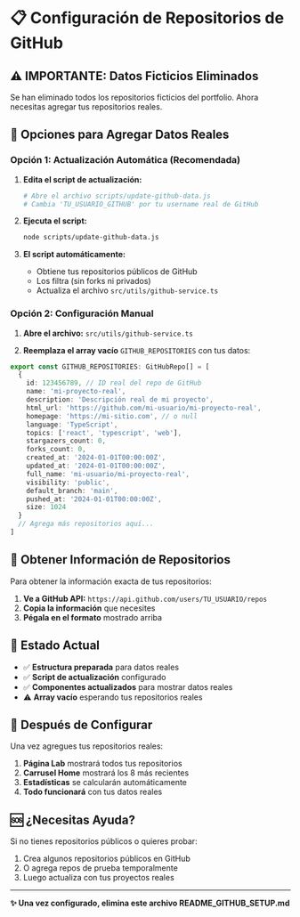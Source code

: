 # 📋 Configuración de Repositorios de GitHub

## ⚠️ IMPORTANTE: Datos Ficticios Eliminados

Se han eliminado todos los repositorios ficticios del portfolio. Ahora necesitas agregar tus repositorios reales.

## 🚀 Opciones para Agregar Datos Reales

### Opción 1: Actualización Automática (Recomendada)

1. **Edita el script de actualización:**
   ```bash
   # Abre el archivo scripts/update-github-data.js
   # Cambia 'TU_USUARIO_GITHUB' por tu username real de GitHub
   ```

2. **Ejecuta el script:**
   ```bash
   node scripts/update-github-data.js
   ```

3. **El script automáticamente:**
   - Obtiene tus repositorios públicos de GitHub
   - Los filtra (sin forks ni privados)
   - Actualiza el archivo `src/utils/github-service.ts`

### Opción 2: Configuración Manual

1. **Abre el archivo:** `src/utils/github-service.ts`

2. **Reemplaza el array vacío** `GITHUB_REPOSITORIES` con tus datos:

```typescript
export const GITHUB_REPOSITORIES: GitHubRepo[] = [
  {
    id: 123456789, // ID real del repo de GitHub
    name: 'mi-proyecto-real',
    description: 'Descripción real de mi proyecto',
    html_url: 'https://github.com/mi-usuario/mi-proyecto-real',
    homepage: 'https://mi-sitio.com', // o null
    language: 'TypeScript',
    topics: ['react', 'typescript', 'web'],
    stargazers_count: 0,
    forks_count: 0,
    created_at: '2024-01-01T00:00:00Z',
    updated_at: '2024-01-01T00:00:00Z',
    full_name: 'mi-usuario/mi-proyecto-real',
    visibility: 'public',
    default_branch: 'main',
    pushed_at: '2024-01-01T00:00:00Z',
    size: 1024
  }
  // Agrega más repositorios aquí...
]
```

## 📄 Obtener Información de Repositorios

Para obtener la información exacta de tus repositorios:

1. **Ve a GitHub API:** `https://api.github.com/users/TU_USUARIO/repos`
2. **Copia la información** que necesites
3. **Pégala en el formato** mostrado arriba

## 🎯 Estado Actual

- ✅ **Estructura preparada** para datos reales
- ✅ **Script de actualización** configurado
- ✅ **Componentes actualizados** para mostrar datos reales
- ⚠️ **Array vacío** esperando tus repositorios reales

## 🔄 Después de Configurar

Una vez agregues tus repositorios reales:

1. **Página Lab** mostrará todos tus repositorios
2. **Carrusel Home** mostrará los 8 más recientes
3. **Estadísticas** se calcularán automáticamente
4. **Todo funcionará** con tus datos reales

## 🆘 ¿Necesitas Ayuda?

Si no tienes repositorios públicos o quieres probar:

1. Crea algunos repositorios públicos en GitHub
2. O agrega repos de prueba temporalmente
3. Luego actualiza con tus proyectos reales

---

**✨ Una vez configurado, elimina este archivo README_GITHUB_SETUP.md** 
